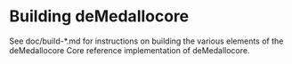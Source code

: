 Building deMedallocore
================

See doc/build-*.md for instructions on building the various
elements of the deMedallocore Core reference implementation of deMedallocore.
